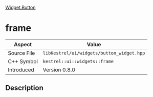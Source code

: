 [Widget.Button](index)
# frame
| Aspect | Value |
| --- | --- |
| Source File | `libKestrel/ui/widgets/button_widget.hpp` |
| C++ Symbol | `kestrel::ui::widgets::frame` |
| Introduced | Version 0.8.0 |
## Description

